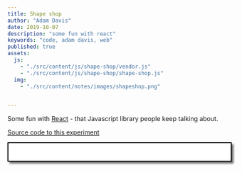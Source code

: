 ```yaml
---
title: Shape shop
author: "Adam Davis"
date: 2019-10-07
description: "some fun with react"
keywords: "code, adam davis, web"
published: true
assets:
  js: 
    - "./src/content/js/shape-shop/vendor.js"
    - "./src/content/js/shape-shop/shape-shop.js"
  img: 
    - "./src/content/notes/images/shapeshop.png"


---
```

Some fun with [React](https://facebook.github.io/react/) - that Javascript library people keep talking about.</p>

[Source code to this experiment](https://github.com/admataz/shape-shop)

  <div style="background-color:#fff; border: 2px solid #000; box-shadow: 4px 4px 4px #666; padding: 20px; display: flex;">
  <div id="app" ></div>
  </div>


